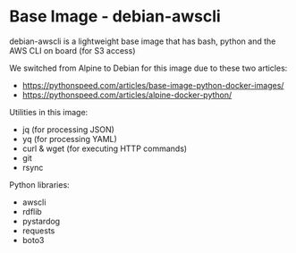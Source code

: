 # Base Image - debian-awscli

debian-awscli is a lightweight base image that has bash, python and the AWS CLI on board (for S3 access)

We switched from Alpine to Debian for this image due to these two articles:
- https://pythonspeed.com/articles/base-image-python-docker-images/
- https://pythonspeed.com/articles/alpine-docker-python/

Utilities in this image:

- jq (for processing JSON)
- yq (for processing YAML)
- curl & wget (for executing HTTP commands)
- git
- rsync

Python libraries:

- awscli
- rdflib
- pystardog
- requests
- boto3
